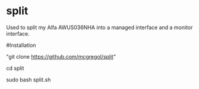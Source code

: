 # split
Used to split my Alfa AWUS036NHA into a managed interface and a monitor interface.

#Installation

"git clone https://github.com/mcgregol/split"

cd split

sudo bash split.sh
